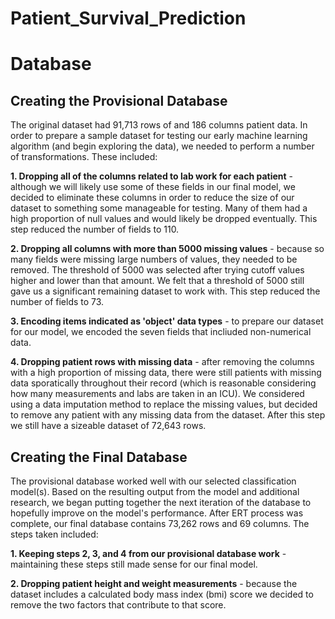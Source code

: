 # Patient_Survival_Prediction

# Database 

## Creating the Provisional Database

The original dataset had 91,713 rows of and 186 columns patient data. In order to prepare a sample dataset for testing our early machine learning algorithm (and begin exploring the data), we needed to perform a number of transformations. These included:

**1. Dropping all of the columns related to lab work for each patient** - although we will likely use some of these fields in our final model, we decided to eliminate these columns in order to reduce the size of our dataset to something some manageable for testing. Many of them had a high proportion of null values and would likely be dropped eventually. This step reduced the number of fields to 110.

**2. Dropping all columns with more than 5000 missing values** - because so many fields were missing large numbers of values, they needed to be removed. The threshold of 5000 was selected after trying cutoff values higher and lower than that amount. We felt that a threshold of 5000 still gave us a significant remaining dataset to work with. This step reduced the number of fields to 73.

**3. Encoding items indicated as 'object' data types** - to prepare our dataset for our model, we encoded the seven fields that incliuded non-numerical data.

**4. Dropping patient rows with missing data** - after removing the columns with a high proportion of missing data, there were still patients with missing data sporatically throughout their record (which is reasonable considering how many measurements and labs are taken in an ICU). We considered using a data imputation method to replace the missing values, but decided to remove any patient with any missing data from the dataset. After this step we still have a sizeable dataset of 72,643 rows.

## Creating the Final Database

The provisional database worked well with our selected classification model(s). Based on the resulting output from the model and additional research, we began putting together the next iteration of the database to hopefully improve on the model's performance. After ERT process was complete, our final database contains 73,262 rows and 69 columns. The steps taken included:

**1. Keeping steps 2, 3, and 4 from our provisional database work** - maintaining these steps still made sense for our final model.

**2. Dropping patient height and weight measurements** - because the dataset includes a calculated body mass index (bmi) score we decided to remove the two factors that contribute to that score.
